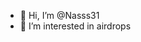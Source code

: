 - 👋 Hi, I’m @Nasss31
- 👀 I’m interested in airdrops
<!---
Nasss31/Nasss31 is a ✨ special ✨ repository because its `README.md` (this file) appears on your GitHub profile.
You can click the Preview link to take a look at your changes.
--->
